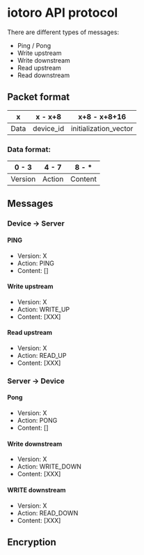 # iotoro API protocol

There are different types of messages:
- Ping / Pong
- Write upstream
- Write downstream
- Read upstream
- Read downstream


## Packet format
|  x   |   x - x+8   |      x+8 - x+8+16     |
|------|-------------|-----------------------|
| Data | device_id   | initialization_vector |

### Data format:
|  0 - 3  | 4 - 7  | 8 - *   |
|---------|--------|---------|
| Version | Action | Content |

## Messages

### Device -> Server

#### PING
- Version: X
- Action: PING
- Content: []

#### Write upstream
- Version: X
- Action: WRITE_UP
- Content: [XXX]

#### Read upstream
- Version: X
- Action: READ_UP
- Content: [XXX]

### Server -> Device

#### Pong
- Version: X
- Action: PONG
- Content: []

#### Write downstream
- Version: X
- Action: WRITE_DOWN
- Content: [XXX]

#### WRITE downstream
- Version: X
- Action: READ_DOWN
- Content: [XXX]


## Encryption